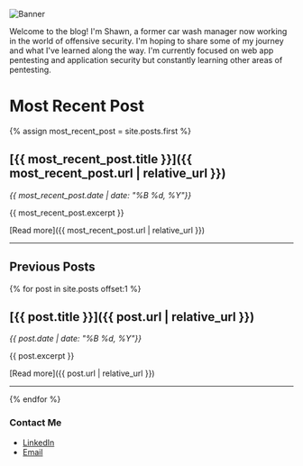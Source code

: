 ![Banner](https://github.com/user-attachments/assets/43abb7d0-d64a-49e0-89d3-6375c82db61d)








Welcome to the blog! I'm Shawn, a former car wash manager now working in the world of offensive security. I'm hoping to share some of my journey and what I've learned along the way. I'm currently focused on web app pentesting and application security but constantly learning other areas of pentesting.

# Most Recent Post

{% assign most_recent_post = site.posts.first %}

## [{{ most_recent_post.title }}]({{ most_recent_post.url | relative_url }})
*{{ most_recent_post.date | date: "%B %d, %Y"}}*

{{ most_recent_post.excerpt }}

[Read more]({{ most_recent_post.url | relative_url }})

---

## Previous Posts

{% for post in site.posts offset:1 %}
## [{{ post.title }}]({{ post.url | relative_url }})
*{{ post.date | date: "%B %d, %Y"}}*

{{ post.excerpt }}

[Read more]({{ post.url | relative_url }})

---
{% endfor %}

### Contact Me

- [LinkedIn](https://www.linkedin.com/in/shawn-szczepkowski/)
- [Email](mailto:shawnszczepkowski@gmail.com)
